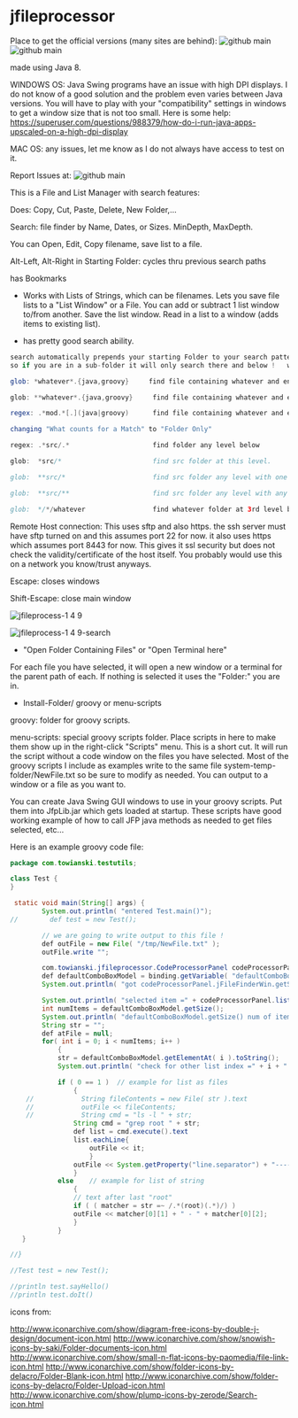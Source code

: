 # jfileprocessor

Place to get the official versions (many sites are behind):
![github main](https://github.com/stant/jfileprocessorRest)
![github main](https://github.com/stant/jfileprocessorRest/releases)

made using Java 8.

WINDOWS OS: Java Swing programs have an issue with high DPI displays. I do not know of a good solution
and the problem even varies between Java versions. You will have to play with your "compatibility" settings
in windows to get a window size that is not too small. 
Here is some help:  https://superuser.com/questions/988379/how-do-i-run-java-apps-upscaled-on-a-high-dpi-display

MAC OS: any issues, let me know as I do not always have access to test on it.

Report Issues at:  ![github main](https://github.com/stant/jfileprocessorRest/issues)

This is a File and List Manager with search features: 

Does: Copy, Cut, Paste, Delete, New Folder,...

Search:
file finder by Name, Dates, or Sizes. MinDepth, MaxDepth.

You can Open, Edit, Copy filename, save list to a file.

Alt-Left, Alt-Right in Starting Folder: cycles thru previous search paths

has Bookmarks

* Works with Lists of Strings, which can be filenames.
Lets you save file lists to a "List Window" or a File.
You can add or subtract 1 list window to/from another.
Save the list window.
Read in a list to a window (adds items to existing list).

* has pretty good search ability.

```java
search automatically prepends your starting Folder to your search pattern
so if you are in a sub-folder it will only search there and below !   watch for this if you do not find what you think.

glob: *whatever*.{java,groovy}     find file containing whatever and ending in .java or .groovy

glob: **whatever*.{java,groovy}     find file containing whatever and ending in .java or .groovy in any sub-folder level.

regex: .*mod.*[.](java|groovy)      find file containing whatever and ending in .java or .groovy in any sub-folder level. note [.] as \. does not work.

changing "What counts for a Match" to "Folder Only"

regex: .*src/.*                     find folder any level below

glob:  *src/*                       find src folder at this level.

glob:  **src/*                      find src folder any level with one sub-folder like ...../src/com

glob:  **src/**                     find src folder any level with any sub-folders like ...../src......

glob:  */*/whatever                 find whatever folder at 3rd level below starting folder
```


Remote Host connection:  This uses sftp and also https. 
the ssh server must have sftp turned on and this assumes port 22 for now.
it also uses https which assumes port 8443 for now. This gives it ssl security but does not check the validity/certificate of the host itself. You probably would use this on a network you know/trust anyways.


Escape: closes windows

Shift-Escape: close main window

![jfileprocess-1 4 9](https://user-images.githubusercontent.com/1928413/29250295-63377776-800e-11e7-93d8-53a006ddeb2d.png)

![jfileprocess-1 4 9-search](https://user-images.githubusercontent.com/1928413/29250304-7ed32dea-800e-11e7-80dc-baefc0c47cb3.png)

* "Open Folder Containing Files" or "Open Terminal here" 

For each file you have selected, it will open a new window or a terminal
for the parent path of each.
If nothing is selected it uses the "Folder:" you are in.

* Install-Folder/   groovy   or   menu-scripts

groovy: folder for groovy scripts. 

menu-scripts: special groovy scripts folder. Place scripts in here to make them show up in the right-click "Scripts" menu.
This is a short cut. It will run the script without a code window on the files you have selected.
Most of the groovy scripts I include as examples write to the same file system-temp-folder/NewFile.txt so be sure to modify as needed.
You can output to a window or a file as you want to.

You can create Java Swing GUI windows to use in your groovy scripts. 
Put them into JfpLib.jar which gets loaded at startup.
These scripts have good working example of how to call JFP java methods as needed to get files selected, etc...

Here is an example groovy code file:

```java
package com.towianski.testutils;

class Test {
}

 static void main(String[] args) {
        System.out.println( "entered Test.main()");
//        def test = new Test();

        // we are going to write output to this file !
        def outFile = new File( "/tmp/NewFile.txt" );
        outFile.write "";

        com.towianski.jfileprocessor.CodeProcessorPanel codeProcessorPanel = binding.getVariable( "codeProcessorPanel" );
        def defaultComboBoxModel = binding.getVariable( "defaultComboBoxModel" );
        System.out.println( "got codeProcessorPanel.jFileFinderWin.getStartingFolder() =" + codeProcessorPanel.jFileFinderWin.getStartingFolder() + "=" );

        System.out.println( "selected item =" + codeProcessorPanel.listOfLists.getSelectedItem() + "=" );
        int numItems = defaultComboBoxModel.getSize();
        System.out.println( "defaultComboBoxModel.getSize() num of items =" + numItems + "=" );
        String str = "";
        def atFile = null;
        for( int i = 0; i < numItems; i++ )
            {
            str = defaultComboBoxModel.getElementAt( i ).toString();
            System.out.println( "check for other list index =" + i + "   str =" + str + "=" );

            if ( 0 == 1 )  // example for list as files
                {
    //            String fileContents = new File( str ).text
    //            outFile << fileContents;
    //            String cmd = "ls -l " + str;
                String cmd = "grep root " + str;
                def list = cmd.execute().text
                list.eachLine{
                    outFile << it;
                    }
                outFile << System.getProperty("line.separator") + "-------------------------------------" + System.getProperty("line.separator");
                }
            else    // example for list of string
                {
                // text after last "root"
                if ( ( matcher = str =~ /.*(root)(.*)/) )
                outFile << matcher[0][1] + " - " + matcher[0][2];
                }
            }
   }  

//}

//Test test = new Test();

//println test.sayHello() 
//println test.doIt() 
```

icons from:

http://www.iconarchive.com/show/diagram-free-icons-by-double-j-design/document-icon.html
http://www.iconarchive.com/show/snowish-icons-by-saki/Folder-documents-icon.html
http://www.iconarchive.com/show/small-n-flat-icons-by-paomedia/file-link-icon.html
http://www.iconarchive.com/show/folder-icons-by-delacro/Folder-Blank-icon.html
http://www.iconarchive.com/show/folder-icons-by-delacro/Folder-Upload-icon.html
http://www.iconarchive.com/show/plump-icons-by-zerode/Search-icon.html

